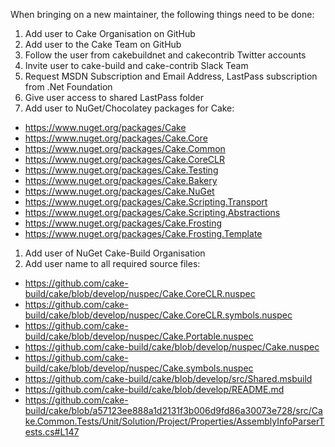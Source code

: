 When bringing on a new maintainer, the following things need to be done:

1. Add user to Cake Organisation on GitHub
1. Add user to the Cake Team on GitHub
1. Follow the user from cakebuildnet and cakecontrib Twitter accounts
1. Invite user to cake-build and cake-contrib Slack Team
1. Request MSDN Subscription and Email Address, LastPass subscription from .Net Foundation
1. Give user access to shared LastPass folder
1. Add user to NuGet/Chocolatey packages for Cake:
  * https://www.nuget.org/packages/Cake
  * https://www.nuget.org/packages/Cake.Core
  * https://www.nuget.org/packages/Cake.Common
  * https://www.nuget.org/packages/Cake.CoreCLR
  * https://www.nuget.org/packages/Cake.Testing
  * https://www.nuget.org/packages/Cake.Bakery
  * https://www.nuget.org/packages/Cake.NuGet
  * https://www.nuget.org/packages/Cake.Scripting.Transport
  * https://www.nuget.org/packages/Cake.Scripting.Abstractions
  * https://www.nuget.org/packages/Cake.Frosting
  * https://www.nuget.org/packages/Cake.Frosting.Template
1. Add user of NuGet Cake-Build Organisation
1. Add user name to all required source files:
  * https://github.com/cake-build/cake/blob/develop/nuspec/Cake.CoreCLR.nuspec
  * https://github.com/cake-build/cake/blob/develop/nuspec/Cake.CoreCLR.symbols.nuspec
  * https://github.com/cake-build/cake/blob/develop/nuspec/Cake.Portable.nuspec
  * https://github.com/cake-build/cake/blob/develop/nuspec/Cake.nuspec
  * https://github.com/cake-build/cake/blob/develop/nuspec/Cake.symbols.nuspec
  * https://github.com/cake-build/cake/blob/develop/src/Shared.msbuild
  * https://github.com/cake-build/cake/blob/develop/README.md
  * https://github.com/cake-build/cake/blob/a57123ee888a1d2131f3b006d9fd86a30073e728/src/Cake.Common.Tests/Unit/Solution/Project/Properties/AssemblyInfoParserTests.cs#L147
